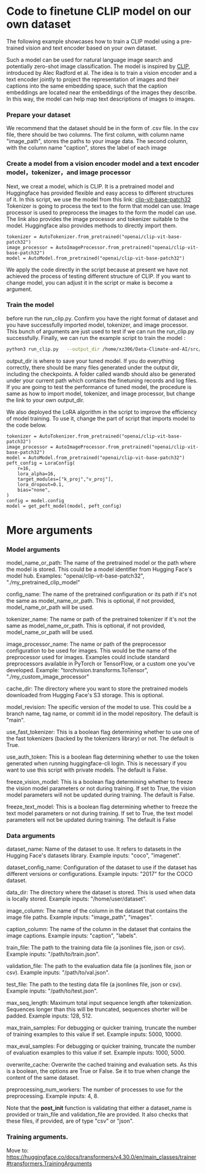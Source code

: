 <!---
Copyright 2022 The HuggingFace Team. All rights reserved.

Licensed under the Apache License, Version 2.0 (the "License");
you may not use this file except in compliance with the License.
You may obtain a copy of the License at

    http://www.apache.org/licenses/LICENSE-2.0

Unless required by applicable law or agreed to in writing, software
distributed under the License is distributed on an "AS IS" BASIS,
WITHOUT WARRANTIES OR CONDITIONS OF ANY KIND, either express or implied.
See the License for the specific language governing permissions and
limitations under the License.
-->

# Code to finetune CLIP model on our own dataset

The following example showcases how to train a CLIP model using a pre-trained vision and text encoder based on your own dataset.

Such a model can be used for natural language image search and potentially zero-shot image classification.
The model is inspired by [CLIP](https://openai.com/blog/clip/), introduced by Alec Radford et al.
The idea is to train a vision encoder and a text encoder jointly to project the representation of images and their
captions into the same embedding space, such that the caption embeddings are located near the embeddings
of the images they describe. In this way, the model can help map text descriptions of images to images.

### Prepare your dataset
We recommend that the dataset should be in the form of .csv file. In the csv file, there should be two columns. The first column, with column name "image_path", stores the paths to your image data. The second column, with the column name "caption", stores the label of each image

### Create a model from a vision encoder model and a text encoder model，tokenizer，and image processor
Next, we creat a model, which is CLIP. It is a pretrained model and Huggingface has provided flexible and easy access to different structures of it. In this script, we use the model from this link: [clip-vit-base-patch32 ](https://huggingface.co/openai/clip-vit-base-patch32) 
Tokenizer is going to process the text to the form that model can use. Image processor is used to preprocess the images to the form the model can use. The link also provides the image processor and tokenizer suitable to the model. Huggingface also provides methods to directly import them.
```python3
tokenizer = AutoTokenizer.from_pretrained("openai/clip-vit-base-patch32")
image_processor = AutoImageProcessor.from_pretrained("openai/clip-vit-base-patch32")
model = AutoModel.from_pretrained("openai/clip-vit-base-patch32")
```
We apply the code directly in the script because at present we have not achieved the process of testing different structure of CLIP. If you want to change model, you can adjust it in the script or make is become a argument.

### Train the model
before run the run_clip.py. Confirm you have the right format of dataset and you have successfully imported model, tokenizer, and image processor. This bunch of arguments are just used to test if we can run the run_clip.py successfully. Finally, we can run the example script to train the model :

```bash
python3 run_clip.py   --output_dir /home/xz306/Data-Climate-and-AI/src/fine_tuning/try/clip-roberta-finetuned  --train_file /home/xz306/transformers/data/powerplanttrain.csv   --image_column image_path --caption_column caption   --remove_unused_columns=False   --do_train    --per_device_train_batch_size="8" --per_device_eval_batch_size="8" --learning_rate="5e-5"   --warmup_steps="0"   --weight_decay 0.1  --max_steps 10  --overwrite_output_dir --logging_steps 1
```
output_dir is where to save your tuned model. If you do everything correctly, there should be many files generated under the output dir, including the checkpoints. A folder called wandb should also be generated under your current path which contains the finetuning records and log files. If you are going to test the performance of tuned model, the procedure is same as how to import model, tokenizer, and image processor, but change the link to your own output_dir.


We also deployed the LoRA algorithm in the script to improve the efficiency of model training. To use it, change the part of script that imports model to the code below.
```python3
tokenizer = AutoTokenizer.from_pretrained("openai/clip-vit-base-patch32")
image_processor = AutoImageProcessor.from_pretrained("openai/clip-vit-base-patch32")
model = AutoModel.from_pretrained("openai/clip-vit-base-patch32")
peft_config = LoraConfig(
    r=16,
    lora_alpha=16,
    target_modules=["k_proj","v_proj"],
    lora_dropout=0.1,
    bias="none",
)
config = model.config
model = get_peft_model(model, peft_config)
```



# More arguments 
### Model arguments
model_name_or_path: The name of the pretrained model or the path where the model is stored. This could be a model identifier from Hugging Face's model hub. Examples: "openai/clip-vit-base-patch32", "./my_pretrained_clip_model"

config_name: The name of the pretrained configuration or its path if it's not the same as model_name_or_path. This is optional, if not provided, model_name_or_path will be used.

tokenizer_name: The name or path of the pretrained tokenizer if it's not the same as model_name_or_path. This is optional, if not provided, model_name_or_path will be used.

image_processor_name: The name or path of the preprocessor configuration to be used for images. This would be the name of the preprocessor used for images. Examples could include standard preprocessors available in PyTorch or TensorFlow, or a custom one you've developed. Example: "torchvision.transforms.ToTensor", "./my_custom_image_processor"

cache_dir: The directory where you want to store the pretrained models downloaded from Hugging Face's S3 storage. This is optional.

model_revision: The specific version of the model to use. This could be a branch name, tag name, or commit id in the model repository. The default is "main".

use_fast_tokenizer: This is a boolean flag determining whether to use one of the fast tokenizers (backed by the tokenizers library) or not. The default is True.

use_auth_token: This is a boolean flag determining whether to use the token generated when running huggingface-cli login. This is necessary if you want to use this script with private models. The default is False.

freeze_vision_model: This is a boolean flag determining whether to freeze the vision model parameters or not during training. If set to True, the vision model parameters will not be updated during training. The default is False.

freeze_text_model: This is a boolean flag determining whether to freeze the text model parameters or not during training. If set to True, the text model parameters will not be updated during training. The default is False


### Data arguments
dataset_name: Name of the dataset to use. It refers to datasets in the Hugging Face's datasets library. Example inputs: "coco", "imagenet".

dataset_config_name: Configuration of the dataset to use if the dataset has different versions or configurations. Example inputs: "2017" for the COCO dataset.

data_dir: The directory where the dataset is stored. This is used when data is locally stored. Example inputs: "/home/user/dataset".

image_column: The name of the column in the dataset that contains the image file paths. Example inputs: "image_path", "images".

caption_column: The name of the column in the dataset that contains the image captions. Example inputs: "caption", "labels".

train_file: The path to the training data file (a jsonlines file, json or csv). Example inputs: "/path/to/train.json".

validation_file: The path to the evaluation data file (a jsonlines file, json or csv). Example inputs: "/path/to/val.json".

test_file: The path to the testing data file (a jsonlines file, json or csv). Example inputs: "/path/to/test.json".

max_seq_length: Maximum total input sequence length after tokenization. Sequences longer than this will be truncated, sequences shorter will be padded. Example inputs: 128, 512.

max_train_samples: For debugging or quicker training, truncate the number of training examples to this value if set. Example inputs: 5000, 10000.

max_eval_samples: For debugging or quicker training, truncate the number of evaluation examples to this value if set. Example inputs: 1000, 5000.

overwrite_cache: Overwrite the cached training and evaluation sets. As this is a boolean, the options are True or False. Se it to true when change the content of the same dataset.

preprocessing_num_workers: The number of processes to use for the preprocessing. Example inputs: 4, 8.

Note that the __post_init__ function is validating that either a dataset_name is provided or train_file and validation_file are provided. It also checks that these files, if provided, are of type "csv" or "json".

### Training arguments. 
Move to: https://huggingface.co/docs/transformers/v4.30.0/en/main_classes/trainer#transformers.TrainingArguments
